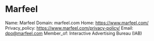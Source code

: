 
# Marfeel

Name: Marfeel
Domain: marfeel.com
Home: https://www.marfeel.com/
Privacy_policy: https://www.marfeel.com/privacy-policy/
Email: dpo@marfeel.com
Member_of: Interactive Advertising Bureau (IAB)
